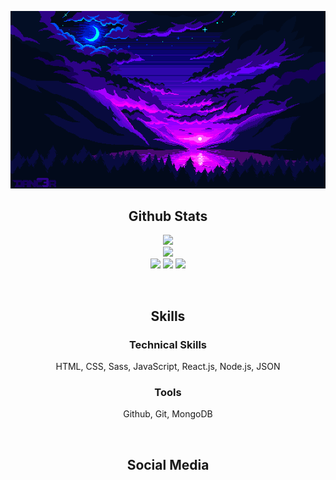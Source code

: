 <p align = "center">
  <img src="https://github.com/ChristopherBenton145/ChristopherBenton145/blob/main/images/github-background.gif" />
</p>

<h2 align="center">Github Stats</h2>
<p align="center">
  <img  src = "https://github-readme-stats.vercel.app/api?username=ChristopherBenton145&show_icons=true&theme=radical&line_height=25">
  <br />
  <img  src="https://github-readme-streak-stats.herokuapp.com/?user=ChristopherBenton145&show_icons=true&locale=en&layout=compact&theme=radical&line_height=0" />
  </br />
  <img src="https://badges.pufler.dev/visits/ChristopherBenton145/ChristopherBenton145"/>
  <img src="https://badges.pufler.dev/repos/ChristopherBenton145"/>
  <img src="https://badges.pufler.dev/commits/monthly/ChristopherBenton145" />
</p>

<br />

<h2 align="center">Skills</h2>
<p align = "center">
  <h3 align="center">Technical Skills</h3>
  <p align="center">HTML, CSS, Sass, JavaScript, React.js, Node.js, JSON</p>
  <h3 align="center">Tools</h3>
  <p align="center">Github, Git, MongoDB</p>
</p>

<br />

<h2 align="center">Social Media</h2>
<p align = "center">
  
</p>
